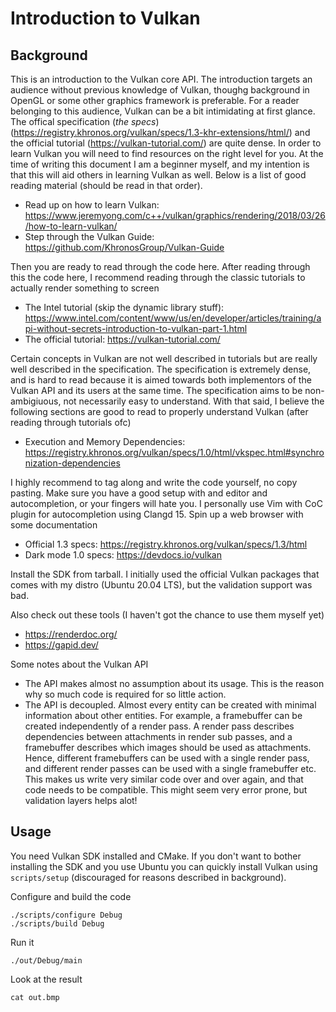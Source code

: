 # Introduction to Vulkan

## Background

This is an introduction to the Vulkan core API.
The introduction targets an audience without previous knowledge of Vulkan, thoughg background in OpenGL or some other graphics framework is preferable.
For a reader belonging to this audience, Vulkan can be a bit intimidating at first glance.
The offical specification (*the specs*) (https://registry.khronos.org/vulkan/specs/1.3-khr-extensions/html/)
and the official tutorial (https://vulkan-tutorial.com/) are quite dense.
In order to learn Vulkan you will need to find resources on the right level for you.
At the time of writing this document I am a beginner myself, and my intention is that this will aid others in learning Vulkan as well.
Below is a list of good reading material (should be read in that order).

- Read up on how to learn Vulkan: https://www.jeremyong.com/c++/vulkan/graphics/rendering/2018/03/26/how-to-learn-vulkan/
- Step through the Vulkan Guide: https://github.com/KhronosGroup/Vulkan-Guide

Then you are ready to read through the code here.
After reading through this the code here, I recommend reading through the classic tutorials to actually render something to screen

- The Intel tutorial (skip the dynamic library stuff): https://www.intel.com/content/www/us/en/developer/articles/training/api-without-secrets-introduction-to-vulkan-part-1.html
- The official tutorial: https://vulkan-tutorial.com/

Certain concepts in Vulkan are not well described in tutorials but are really well described in the specification.
The specification is extremely dense, and is hard to read because it is aimed towards both implementors of the Vulkan API and its users at the same time.
The specification aims to be non-ambigiuous, not necessarily easy to understand.
With that said, I believe the following sections are good to read to properly understand Vulkan (after reading through tutorials ofc)

- Execution and Memory Dependencies: https://registry.khronos.org/vulkan/specs/1.0/html/vkspec.html#synchronization-dependencies

I highly recommend to tag along and write the code yourself, no copy pasting.
Make sure you have a good setup with and editor and autocompletion, or your fingers will hate you.
I personally use Vim with CoC plugin for autocompletion using Clangd 15.
Spin up a web browser with some documentation

- Official 1.3 specs: https://registry.khronos.org/vulkan/specs/1.3/html
- Dark mode 1.0 specs: https://devdocs.io/vulkan

Install the SDK from tarball.
I initially used the official Vulkan packages that comes with my distro (Ubuntu 20.04 LTS), but the validation support was bad.

Also check out these tools (I haven't got the chance to use them myself yet)

- https://renderdoc.org/
- https://gapid.dev/

Some notes about the Vulkan API

- The API makes almost no assumption about its usage.
  This is the reason why so much code is required for so little action.
- The API is decoupled. Almost every entity can be created with minimal information about other entities.
  For example, a framebuffer can be created independently of a render pass.
  A render pass describes dependencies between attachments in render sub passes, and a framebuffer describes which images should be used as attachments.
  Hence, different framebuffers can be used with a single render pass, and different render passes can be used with a single framebuffer etc.
  This makes us write very similar code over and over again, and that code needs to be compatible.
  This might seem very error prone, but validation layers helps alot!

## Usage

You need Vulkan SDK installed and CMake.
If you don't want to bother installing the SDK and you use Ubuntu you can quickly install Vulkan using `scripts/setup` (discouraged for reasons described in background).

Configure and build the code

    ./scripts/configure Debug
    ./scripts/build Debug

Run it

    ./out/Debug/main

Look at the result

    cat out.bmp
